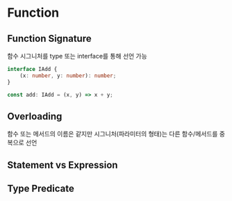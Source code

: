 # Function
## Function Signature
함수 시그니처를 type 또는 interface를 통해 선언 가능
```ts
interface IAdd {
    (x: number, y: number): number;
}

const add: IAdd = (x, y) => x + y;
```

## Overloading
함수 또는 메서드의 이름은 같지만 시그니처(파라미터의 형태)는 다른 함수/메서드를 중복으로 선언 

## Statement vs Expression

## Type Predicate
